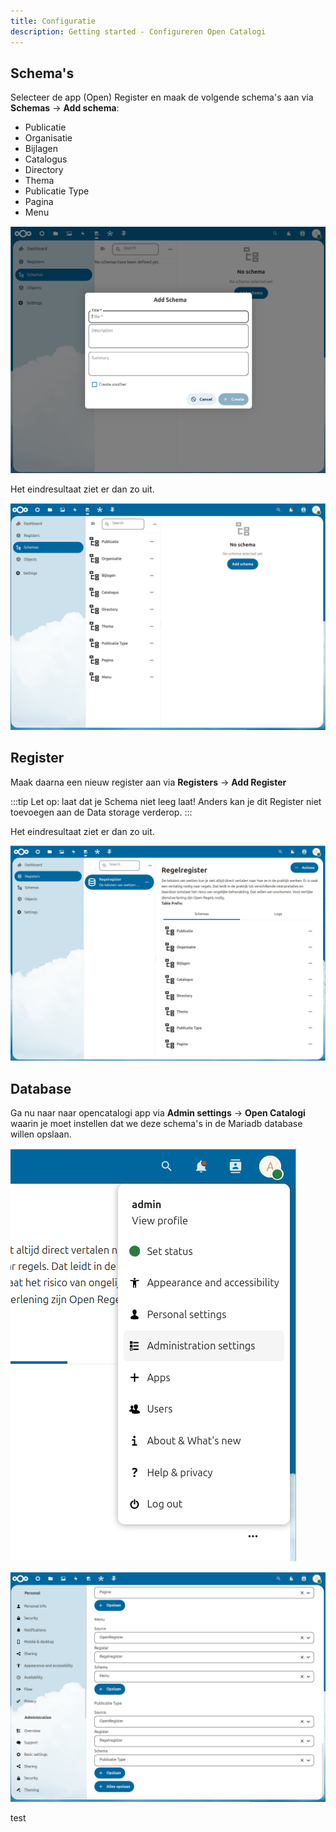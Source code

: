 ```yaml
---
title: Configuratie
description: Getting started - Configureren Open Catalogi
---
```


## Schema's

Selecteer de app (Open) Register en maak de volgende schema's aan via **Schemas** -> **Add schema**:
- Publicatie
- Organisatie
- Bijlagen
- Catalogus
- Directory
- Thema
- Publicatie Type
- Pagina
- Menu

![Confugureren schema's](../../../static/img/OpenCatalogi/OC-schemas.png)

Het eindresultaat ziet er dan zo uit.

![Geconfigureerde schema's](../../../static/img/OpenCatalogi/OC-schemas-configured.png)

## Register

Maak daarna een nieuw register aan via **Registers** -> **Add Register**

:::tip
Let op: laat dat je Schema niet leeg laat! Anders kan je dit Register niet toevoegen aan de Data storage verderop.
:::

Het eindresultaat ziet er dan zo uit.

![Register](../../../static/img/OpenCatalogi/OC-register.png)

## Database

Ga nu naar naar opencatalogi app via **Admin settings** -> **Open Catalogi** waarin je moet instellen dat we deze schema's in de Mariadb database willen opslaan.

![Administration settings](../../../static/img/OpenCatalogi/OC-admin-settings.png)

![Data storage](../../../static/img/OpenCatalogi/OC-data-storage.png)

test